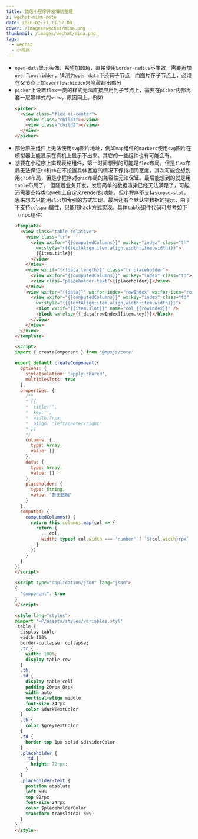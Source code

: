 ```yaml
---
title: 微信小程序开发填坑整理
s: wechat-mina-note
date: 2020-02-21 13:52:00
cover: /images/wechat/mina.png
thumbnail: /images/wechat/mina.png
tags:
  - wechat
  - 小程序
---
```


- `open-data`显示头像，希望加圆角，直接使用`border-radius`不生效，需要再加`overflow:hidden`，猜测为`open-data`下还有子节点，而图片在子节点上，必须在父节点上加`overflow:hidden`来隐藏超出部分
- `picker`上设置`flex`一类的样式无法直接应用到子节点上，需要在`picker`内部再套一层带样式的`view`，原因同上。例如
  ```html
  <picker>
    <view class="flex ai-center">
      <view class="child1"></view>
      <view class="child2"></view>
    </view>
  </picker>
  ```
<!-- more -->
- 部分原生组件上无法使用`svg`图片地址，例如`map`组件的`markers`使用`svg`图片在模拟器上能显示在真机上显示不出来。其它的一些组件也有可能会有。
- 想要在小程序上实现表格组件，第一时间想到的可能是`flex`布局，但是`flex`布局无法保证`td`和`th`在不设置具体宽度的情况下保持相同宽度。其次可能会想到用`grid`布局，但是小程序对`grid`布局的兼容性无法保证。最后能想到的就是用`table`布局了。
  但随着业务开发，发现简单的数据渲染已经无法满足了，可能还需要支持类似web上自定义render的功能，但小程序不支持`scoped-slot`，思来想去只能用`slot`加索引的方式实现。最后还有个默认空数据的提示，由于不支持`colspan`属性，只能用hack方式实现。具体`table`组件代码可参考如下（mpx组件）
  ```html
  <template>
    <view class="table relative">
      <view class="tr">
        <view wx:for="{{computedColumns}}" wx:key="index" class="th"
          wx:style="{{{textAlign:item.align,width:item.width}}}">
          {{item.title}}
        </view>
      </view>
      <view wx:if="{{!data.length}}" class="tr placeholder">
        <view wx:for="{{computedColumns}}" wx:key="index" class="td">　</view>
        <view class="placeholder-text">{{placeholder}}</view>
      </view>
      <view wx:for="{{data}}" wx:for-index="rowIndex" wx:for-item="row" wx:key="rowIndex" class="tr">
        <view wx:for="{{computedColumns}}" wx:key="index" class="td"
          wx:style="{{{textAlign:item.align,width:item.width}}}">
          <slot wx:if="{{item.slot}}" name="col_{{rowIndex}}" />
          <block wx:else>{{ data[rowIndex][item.key]}}</block>
        </view>
      </view>
    </view>
  </template>

  <script>
  import { createComponent } from '@mpxjs/core'

  export default createComponent({
    options: {
      styleIsolation: 'apply-shared',
      multipleSlots: true
    },
    properties: {
      /**
      * [{
      *  title:'',
      *  key:'',
      *  width:?rpx,
      *  align: 'left/center/right'
      * }]
      */
      columns: {
        type: Array,
        value: []
      },
      data: {
        type: Array,
        value: []
      },
      placeholder: {
        type: String,
        value: '暂无数据'
      }
    },
    computed: {
      computedColumns() {
        return this.columns.map(col => {
          return {
            ...col,
            width: typeof col.width === 'number' ? `${col.width}rpx` : col.width
          }
        })
      }
    }
  })
  </script>

  <script type="application/json" lang="json">
  {
    "component": true
  }
  </script>

  <style lang="stylus">
  @import '~@/assets/styles/variables.styl'
  .table {
    display table
    width 100%
    border-collapse: collapse;
    .tr {
      width: 100%;
      display table-row
    }
    .th,
    .td {
      display table-cell
      padding 20rpx 8rpx
      width auto
      vertical-align middle
      font-size 24rpx
      color $darkTextColor
    }
    .th {
      color $greyTextColor
    }
    .td {
      border-top 1px solid $dividerColor
    }
    .placeholder {
      .td {
        height: 72rpx;
      }
    }
    .placeholder-text {
      position absolute
      left 50%
      top 92rpx
      font-size 24rpx
      color $placeholderColor
      transform translateX(-50%)
    }
  }
  </style>
  ```
